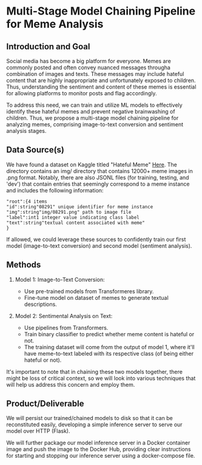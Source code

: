 # Multi-Stage Model Chaining Pipeline for Meme Analysis

## Introduction and Goal
Social media has become a big platform for everyone. Memes are commonly posted and often convey nuanced messages througha combination of images and texts. These messages may include hateful content that are highly inappropriate and unfortunately exposed to children. Thus, understanding the sentiment and content of these memes is essential for allowing platforms to monitor posts and flag accordingly. 

To address this need, we can train and utilize ML models to effectively identify these hateful memes and prevent negative brainwashing of children. Thus, we propose a multi-stage model chaining pipeline for analyzing memes, comprising image-to-text conversion and sentiment analysis stages.

## Data Source(s)
We have found a dataset on Kaggle titled "Hateful Meme" [Here](https://www.kaggle.com/datasets/williamberrios/hateful-memes). The directory contains an img/ directory that contains 12000+ meme images in .png format. Notably, there are also JSONL files (for training, testing, and 'dev') that contain entries that seemingly correspond to a meme instance and includes the following information:
```
"root":{4 items
"id":string"08291" unique identifier for meme instance
"img":string"img/08291.png" path to image file
"label":int1 integer value indicating class label
"text":string"textual content associated with meme"
}
```

If allowed, we could leverage these sources to confidently train our first model (image-to-text conversion) and second model (sentiment analysis). 

## Methods
1. Model 1: Image-to-Text Conversion:
	- Use pre-trained models from Transformeres library.
	- Fine-tune model on dataset of memes to generate textual descriptions.

2. Model 2: Sentimental Analysis on Text:
	- Use pipelines from Transformers.
	- Train binary classifier to predict whether meme content is hateful or not.
	- The training dataset will come from the output of model 1, where it'll have meme-to-text labeled with its respective class (of being either hateful or not).

It's important to note that in chaining these two models together, there might be loss of critical context, so we will look into various techniques that will help us address this concern and employ them.

## Product/Deliverable
We will persist our trained/chained models to disk so that it can be reconstituted easily, developing a simple inference server to serve our model over HTTP (Flask).

We will further package our model inference server in a Docker container image and push the image to the Docker Hub, providing clear instructions for starting and stopping our inference server using a docker-compose file. 
